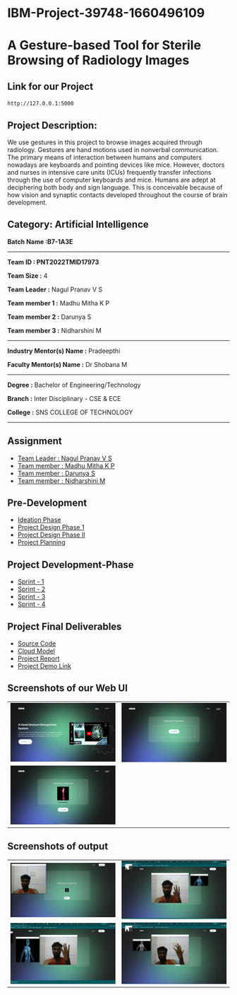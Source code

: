 # IBM-Project-39748-1660496109

# A Gesture-based Tool for Sterile Browsing of Radiology Images 

## **Link for our Project**
```
http://127.0.0.1:5000
```




## Project Description:

We use gestures in this project to browse images acquired through radiology. Gestures are hand motions used in nonverbal communication. The primary means of interaction between humans and computers nowadays are keyboards and pointing devices like mice. However, doctors and nurses in intensive care units (ICUs) frequently transfer infections through the use of computer keyboards and mice. Humans are adept at deciphering both body and sign language. This is conceivable because of how vision and synaptic contacts developed throughout the course of brain development. 



## Category: Artificial Intelligence


**Batch Name :B7-1A3E**

---



**Team ID : PNT2022TMID17973**

**Team Size :** 4

**Team Leader :** Nagul Pranav V S

**Team member 1 :** Madhu Mitha K P

**Team member 2 :** Darunya S

**Team member 3 :** Nidharshini M

---
**Industry Mentor(s) Name :** Pradeepthi

**Faculty Mentor(s) Name :** Dr Shobana M

---

**Degree	:**
Bachelor of Engineering/Technology

**Branch	:**
Inter Disciplinary - CSE & ECE 

**College	:**
SNS COLLEGE OF TECHNOLOGY

---





## Assignment

 - [Team Leader : Nagul Pranav V S ](/ASSIGNMENTS/NAGUL%20PRANAV%20VS)
 - [Team member : Madhu Mitha K P](/ASSIGNMENTS/MADHUMITHA%20K%20P/)
 - [Team member : Darunya S](/ASSIGNMENTS/DARUNYA%20S)
 - [Team member : Nidharshini M](/ASSIGNMENTS/NIDHARSHINI.M/)


## Pre-Development
- [Ideation Phase](/Project%20Design%20%26%20planning/Ideation_phase)
- [Project Design Phase 1](/Project%20Design%20%26%20planning/Project_Design_Phase_1)
- [Project Design Phase II](/Project%20Design%20%26%20planning/Project_Design_Phase_2)
- [Project Planning](/Project%20Design%20%26%20planning/Project_Planning)

## Project Development-Phase
- [Sprint - 1](/Project%20Development%20Phase/Sprint%201)
- [Sprint - 2](/Project%20Development%20Phase/Sprint%202)
- [Sprint - 3](/Project%20Development%20Phase/Sprint%203)
- [Sprint - 4](/Project%20Development%20Phase/Sprint%204)

## Project Final Deliverables

- [Source Code](/Final%20Deliverables/Application)
- [Cloud Model](/Final%20Deliverables/Application/Model)
- [Project Report](/Final%20Deliverables/IBM-39748-1662630500%20-%20Project%20Report.pdf)
- [Project Demo Link](https://drive.google.com/drive/folders/1ew61yx3w7OVdcz7S2NVzxr429P44PVrD?usp=share_link)

## Screenshots of our Web UI

|||
|:---:|:----:|
|![Alt text](/Project%20Development%20Phase/Sprint%201/images/img1.jpeg)|![Alt text](/Project%20Development%20Phase/Sprint%201/images/img2.jpeg)|
|![Alt text](/Project%20Development%20Phase/Sprint%201/images/img3.jpeg)

## Screenshots of output

|||
|:---:|:----:|
|![Alt text](/Project%20Development%20Phase/Sprint%202/images/launch.jpeg)|![Alt text](/Project%20Development%20Phase/Sprint%202/images/test1.jpeg)|
|![Alt text](/Project%20Development%20Phase/Sprint%202/images/test2.jpeg)|![Alt text](/Project%20Development%20Phase/Sprint%202/images/test3.jpeg)|


